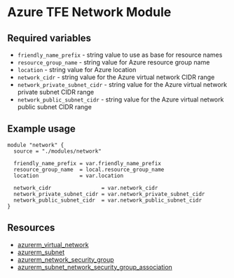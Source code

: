 # Azure TFE Network Module

## Required variables

* `friendly_name_prefix` - string value to use as base for resource names
* `resource_group_name` - string value for Azure resource group name
* `location` - string value for Azure location
* `network_cidr` - string value for the Azure virtual network CIDR range
* `network_private_subnet_cidr` - string value for the Azure virtual network private subnet CIDR range
* `network_public_subnet_cidr` - string value for the Azure virtual network public subnet CIDR range

## Example usage

```hcl
module "network" {
  source = "./modules/network"

  friendly_name_prefix = var.friendly_name_prefix
  resource_group_name  = local.resource_group_name
  location             = var.location

  network_cidr                = var.network_cidr
  network_private_subnet_cidr = var.network_private_subnet_cidr
  network_public_subnet_cidr  = var.network_public_subnet_cidr
}
```

## Resources

* [azurerm_virtual_network](https://registry.terraform.io/providers/hashicorp/azurerm/latest/docs/resources/virtual_network)
* [azurerm_subnet](https://registry.terraform.io/providers/hashicorp/azurerm/latest/docs/resources/subnet)
* [azurerm_network_security_group](https://registry.terraform.io/providers/hashicorp/azurerm/latest/docs/resources/network_security_group)
* [azurerm_subnet_network_security_group_association](https://registry.terraform.io/providers/hashicorp/azurerm/latest/docs/resources/subnet_network_security_group_association)
